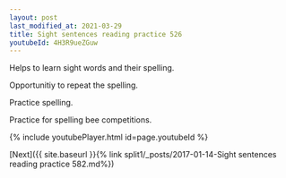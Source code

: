 ```yaml
---
layout: post
last_modified_at: 2021-03-29
title: Sight sentences reading practice 526
youtubeId: 4H3R9ueZGuw
---
```

 
 
Helps to learn sight words and their spelling.

Opportunitiy to repeat the spelling. 

Practice spelling. 
 
Practice for spelling bee competitions. 
 
{% include youtubePlayer.html id=page.youtubeId %}
 
 

[Next]({{ site.baseurl }}{% link  split1/_posts/2017-01-14-Sight sentences reading practice 582.md%})
 
